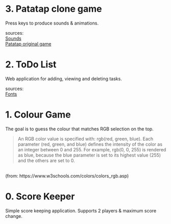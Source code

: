 # 3. Patatap clone game

Press keys to produce sounds & animations. 

sources: <br />
    [Sounds](https://github.com/jonobr1/Neuronal-Synchrony)<br />
    [Patatap original game](https://patatap.com/)                  

# 2. ToDo List

Web application for adding, viewing and deleting tasks.

sources:  
<tab />   [Fonts](https://fontawesome.com/)
    

# 1. Colour Game

The goal is to guess the colour that matches RGB selection on the top.

>An RGB color value is specified with: rgb(red, green, blue).
>Each parameter (red, green, and blue) defines the intensity of the color as an integer between 0 and 255.
>For example, rgb(0, 0, 255) is rendered as blue, because the blue parameter is set to its highest value (255) and the others are set to 0.
<br />
(from: https://www.w3schools.com/colors/colors_rgb.asp)

# 0. Score Keeper

Simple score keeping application. Supports 2 players & maximum score change.

